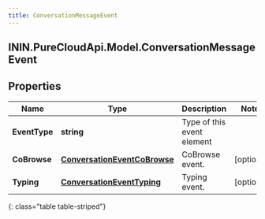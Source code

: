 ```yaml
---
title: ConversationMessageEvent
---
```

## ININ.PureCloudApi.Model.ConversationMessageEvent

## Properties

|Name | Type | Description | Notes|
|------------ | ------------- | ------------- | -------------|
| **EventType** | **string** | Type of this event element | |
| **CoBrowse** | [**ConversationEventCoBrowse**](ConversationEventCoBrowse.html) | CoBrowse event. | [optional] |
| **Typing** | [**ConversationEventTyping**](ConversationEventTyping.html) | Typing event. | [optional] |
{: class="table table-striped"}


